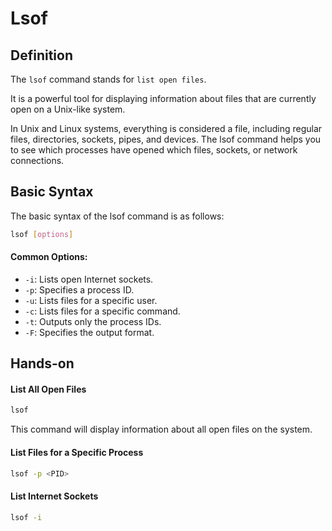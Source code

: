# Lsof

## Definition
The `lsof` command stands for `list open files`.

It is a powerful tool for displaying information about files that are currently open on a Unix-like system. 

In Unix and Linux systems, everything is considered a file, including regular files, directories, sockets, pipes, and devices. The lsof command helps you to see which processes have opened which files, sockets, or network connections.

## Basic Syntax
The basic syntax of the lsof command is as follows:
```bash
lsof [options]
```
#### Common Options:

- `-i`: Lists open Internet sockets.
- `-p`: Specifies a process ID.
- `-u`: Lists files for a specific user.
- `-c`: Lists files for a specific command.
- `-t`: Outputs only the process IDs.
- `-F`: Specifies the output format.

## Hands-on

#### List All Open Files
```bash
lsof
```
This command will display information about all open files on the system.

#### List Files for a Specific Process
```bash
lsof -p <PID>
```

#### List Internet Sockets
```bash
lsof -i
```